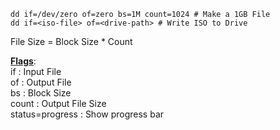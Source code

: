 ````shell
dd if=/dev/zero of=zero bs=1M count=1024 # Make a 1GB File
dd if=<iso-file> of=<drive-path> # Write ISO to Drive
````

File Size = Block Size * Count

**<u>Flags</u>**:  
if : Input File  
of : Output File  
bs : Block Size  
count : Output File Size  
status=progress : Show progress bar
